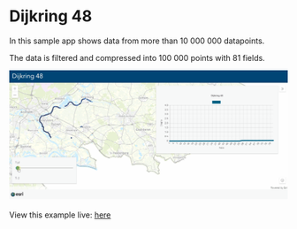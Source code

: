 # Dijkring 48

In this sample app shows data from more than 10 000 000 datapoints.


The data is filtered and compressed into 100 000 points with 81 fields.

![The Tile Request Counter app](../images/Dijkring48.gif)
<br>
<br>
View this example live:
[here](https://esrinederland.github.io/CoolMaps/Dijkring48/index.html)
